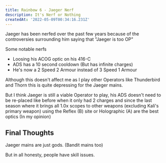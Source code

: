 ```yaml
---
title: Rainbow 6 - Jaeger Nerf
description: It's Nerf or Nothing
createdAt: '2022-05-09T00:34:16.231Z'
---
```


Jaeger has been nerfed over the past few years because of the controversies surrounding him saying that "Jaeger is too OP"

Some notable nerfs

- Loosing his ACOG optic on his 416-C
- ADS has a 10 second cooldown (But has infinite charges)
- He's now a 2 Speed 2 Armour instead of 3 Speed 1 Armour

Although this doesn't affect me as I play other Operators like Thunderbird and Thorn this is quite depressing
for the Jaeger mains.

But I think Jaeger is still a viable Operator to play, his ADS doesn't need to be re-placed like before when it only had 2 charges and since the last season where it brings all 1.0x scopes to other weapons (excluding Kali's primary weapon) using the Reflex (B) site or Holographic (A) are the best optics (In my opinion)

## Final Thoughts

Jaeger mains are just gods. (Bandit mains too)

But in all honesty, people have skill issues.
